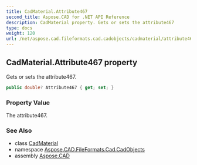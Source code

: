 ```yaml
---
title: CadMaterial.Attribute467
second_title: Aspose.CAD for .NET API Reference
description: CadMaterial property. Gets or sets the attribute467
type: docs
weight: 120
url: /net/aspose.cad.fileformats.cad.cadobjects/cadmaterial/attribute467/
---
```

## CadMaterial.Attribute467 property

Gets or sets the attribute467.

```csharp
public double? Attribute467 { get; set; }
```

### Property Value

The attribute467.

### See Also

* class [CadMaterial](../)
* namespace [Aspose.CAD.FileFormats.Cad.CadObjects](../../../aspose.cad.fileformats.cad.cadobjects/)
* assembly [Aspose.CAD](../../../)


